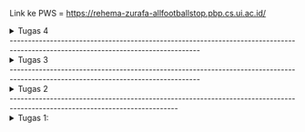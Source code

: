 Link ke PWS = https://rehema-zurafa-allfootballstop.pbp.cs.ui.ac.id/
<details>
<summary>Tugas 4</summary>
Urutan prioritas dari pengambilan CSS selector dari inline styles (style yang langsung di elemen htmlnya), lalu ID Selector, lalu class selector, dan terakhir element selector

Responsive design menjadi konsep yang penting karena sehingga design web menjadi sesuai dengan device yang dipakai user. Contoh dari web yang sudah menerapkan responsive design adalah youtube.com yang menyesuaikan design antara desktop dan mobile.

Border adalah batasan yang mengililingi content (dan padding jika ada). Cara menerapkan border adalah dengan menggunakan kata kunci border dalam styling css dan terdapat berberapa property border seperti border-with, border-style, border-color, dll. Padding merupakan besaran spacing antara content dengan border. Cara menerapkan padding adalah dengan kata kunci padding dan memiliki beberapa property seperti padding-top, padding-bottom, padding-right, padding-left. Margin adalah besaran spacing antara element satu sama lain. Cara menerapkan margin adalah dengan kata kunci margin dan memiliki beberapa property seperti margin-top, margin-right, margin-bottom, margin-left.

Grid and Flexbox adalah konsep untuk mengatur layout di CSS. Perbedaan dari Grid dan Flexbox adalah kegunaan utamanya, Grid berguna untuk mengatur layout web secara keseluruhan, sementara flexbox berguna untuk mengatur tata dari content-content di web. 

Langkah mengimplementasikan checklist:
1. Membuat fungsi untuk delete dan edit produk di views.py dan templatenya.
2. Melink fungsi diatas di urls.py main
3. Menambah navigation bar template di template root.
4. Menambahkan tailwind dan menkonfigurasikan tailwind dan css
5. Menambahkan custom styling di global.css
6. Melakukan styling di template-template yang berada di aplikasi main.
7. Menambahkan README.md
</details>
----------------------------------------------------------------------------------------------------------------------------------
<details>
<summary>Tugas 3</summary>
Django AuthenticationForm adalah built-in form dari django yang dibuat untuk keperluan login. Kelebihannya adalah AuthenticationForm memudahkan implementasi login karena disediakan form dengan field username dan password. Kekurangannya adalah Django AuthenticationForm cukup minimal dalam opsi login yang disediakan.

Autentikasi adalah proses untuk memverifikasi identitas seseorang sesuai dengan yang dinginkan, sementara Otorisasi adalah proses untuk menentukan apa saja hal yang bisa dilakukan dalam sistem oleh orang tertentu. Django mengimplementasikan autentikasi dan otorisasi melalui modul django.contrib.auth yang memberikan banyak hal yang dapat digunakan untuk mengautentikasi dan mengatur permission.

Kelebihan dari session dan cookies adalah lebih aman dalam penyimpanan state (karena state disimpan di server), memudahkan user dalam penggunaan app (tidak perlu autentikasi terus menerus), dan data antara user tidak akan bertabrakan (session terisolasi antara user). Kekurangan dari session dan cookies adalah user perlu mengaktifasi fitur cookies dalam browsernya agar bisa menyimpan cookies

Cookies memiliki risiko bahwa user bisa saja dicuri dan digunakan untuk merequest hal tanpa sepengetahuan user. Untuk mengatasi ini Django memiliki sistem protection yaitu sistem CSRF Protection untuk memverifikasi bahwa request dari user yang benar.

Cara saya implementasi checklist:
1. Membuat fungsi registrasi dan template untuk registrasi (register.html)
2. Membuat fungsi login & logout dan template untuk login (login.html)
3. Merestriksi fungsi show_main (Main page app) & show_product (Product Details) sehingga harus login terlebih dahulu
4. Mengimplementasi cookies untuk menentukan kapan user terakhir login.
5. Menghubungkan model Product dengan User (django built-in model) sehingga product bisa memiliki seller sesuai dan user bisa menjual produk juga.
</details>
----------------------------------------------------------------------------------------------------------------------------------
<details>
<summary>Tugas 2</summary>

Data Delivery penting karena jika ada keperluan untuk merubah platform, data yang tersimpan sebelumnya bisa digunakan kembali.

Menurut saya JSON lebih baik dari XML, karena penampilan data yang lebih mudah dilihat. Mungkin itu juga alasan mengapa JSON lebih populer dibandingkan dengan XML.

is_valid() digunakan untuk menvalidasi data yang disubmit ke dalam form. is_valid() penting agar data yang disubmit dalam form sesuai dengan yang diinginkan.

csrf_token diperlukan saat membuat form agar memastikan request form benar-benar dari user yang meminta. Jika tidak ada csrf_token dan ada user yang sudah login ke website dengan form tersbeut, penyerang (melalui website lain atau lain hal) dapat meminta request ke form tersebut sesuai keinginannya karena tidak ada verfikasi kembali.

Cara saya implementasi checklist:
1. Membuat fungsi show_xml, show_json, show_xml_by_id, dan show_json_by_id di views.py main
2. Melakukan url routing untuk fungsi diatas di urls.py main
3. Membuat forms.py untuk form add product 
4. Menambah web pws ke CSRF_TRUSTED_ORIGINS
5. Membuat fungsi show_product dan add_product di views.py main
6. Membuat folder template di root projek dan menambah base.html untuk template-template di main
7. Membuat template add_product.html dan product_detail.html
8. Merubah main.html sehingga tampilan sesuai dengan yang diinginkan
9. Menambah README.md

link folder foto screenshot postman: https://drive.google.com/drive/folders/1IVrW576fyTT00hWzBjCAtTKeyZuuHjeN?usp=drive_link
</details>
----------------------------------------------------------------------------------------------------------------------------
<details>
<summary>Tugas 1:</summary>

Cara saya implementasi checklist:

Commit 1:
1. Membuat direktori projek dan inisiasi git (git init)
2. Membuat python virtual enviroment (python -m venv env, env nama folder virtual enviromentnya)
3. Mendownload requirements untuk projeknya (ada di requirements.txt)
4. Membuat projek Django (django startproject all_football_shop .)
5. Mengkonfigurasi enviroment variables

Commit 2:
1. Buat projek di PWS
2. Link git projek ke pws

Commit 3:
1. Membuat models.py berdasarkan yang diminta
2. Membuat template untuk tampilan web
3. Membuat views.py yang akan merender web
4. Menkofigurasi urls.py pada aplikasi main
5. Menkofigurasi urls.py projek django (agar menggunakan urls.py main)
6. Membuat README.md

Link Bagan: https://www.canva.com/design/DAGyRYkC77c/Ti4qF2BbM8QuzdsWf7XaAw/edit?utm_content=DAGyRYkC77c&utm_campaign=designshare&utm_medium=link2&utm_source=sharebutton

settings.py berguna untuk menkonfigurasi semua hal di projek django yang dibuat.

Melakukan migration untuk perubahan model dapat dilakukan dengan:
1. Menjalankan python manage.py makemigration melalui terminal di folder projek 
2. Menjalankan python manage.py migrate untuk melakukan migration

Django dijadikan permulaan pembelajaran pengembangan proyek lunak mungkin karena menggunakaan bahasa yang cukup mudah (Python) serta banyak hal yang diperlukan untuk web app langsung disediakan oleh Django.

Menurut saya tutorial 1 sudah cukup mudah untuk diikuti jalan prosesnya.
</details>